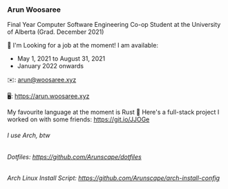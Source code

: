 ### Arun Woosaree
Final Year Computer Software Engineering Co-op Student at the University of Alberta (Grad. December 2021)

👀 I'm Looking for a job at the moment! I am available:
- May 1, 2021 to August 31, 2021
- January 2022 onwards

✉️: arun@woosaree.xyz

🖥️: https://arun.woosaree.xyz

My favourite language at the moment is Rust 🦀
Here's a full-stack project I worked on with some friends: https://git.io/JJOGe

###### I use Arch, btw
###### Dotfiles: https://github.com/Arunscape/dotfiles
###### Arch Linux Install Script: https://github.com/Arunscape/arch-install-config
<!--
**Arunscape/Arunscape** is a ✨ _special_ ✨ repository because its `README.md` (this file) appears on your GitHub profile.

Here are some ideas to get you started:

- 🔭 I’m currently working on ...
- 🌱 I’m currently learning ...
- 👯 I’m looking to collaborate on ...
- 🤔 I’m looking for help with ...
- 💬 Ask me about ...
- 📫 How to reach me: ...
- 😄 Pronouns: ...
- ⚡ Fun fact: ...
-->
